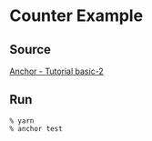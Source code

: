 # Counter Example
## Source
[Anchor - Tutorial basic-2](https://github.com/project-serum/anchor/tree/master/examples/tutorial/basic-2)

## Run
```
% yarn
% anchor test
```